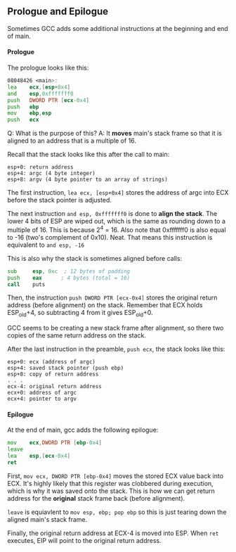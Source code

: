 ## Prologue and Epilogue

Sometimes GCC adds some additional instructions at the beginning and end of main.

#### Prologue

The prologue looks like this:
```asm
08048426 <main>:
lea    ecx,[esp+0x4]
and    esp,0xfffffff0
push   DWORD PTR [ecx-0x4]
push   ebp
mov    ebp,esp
push   ecx
```

Q: What is the purpose of this?
A: It **moves** main's stack frame so that it is aligned to an address that is a multiple of 16.

Recall that the stack looks like this after the call to main:
```
esp+0: return address
esp+4: argc (4 byte integer)
esp+8: argv (4 byte pointer to an array of strings)
```

The first instruction, `lea ecx, [esp+0x4]` stores the address of argc into ECX before the stack pointer is adjusted.

The next instruction `and esp, 0xfffffff0` is done to **align the stack**. 
The lower 4 bits of ESP are wiped out, which is the same as rounding down to a multiple of 16. 
This is because 2<sup>4</sup> = 16.
Also note that 0xfffffff0 is also equal to -16 (two's complement of 0x10). Neat.
That means this instruction is equivalent to `and esp, -16`

This is also why the stack is sometimes aligned before calls:

```asm
sub     esp, 0xc  ; 12 bytes of padding
push    eax      ; 4 bytes (total = 16)
call    puts
```

Then, the instruction `push DWORD PTR [ecx-0x4]` stores the original return address (before alignment) on the stack. 
Remember that ECX holds ESP<sub>old</sub>+4, so subtracting 4 from it gives ESP<sub>old</sub>+0. 

GCC seems to be creating a new stack frame after alignment, so there two copies of the same return address on the stack.

After the last instruction in the preamble, `push ecx`, the stack looks like this:
```
esp+0: ecx (address of argc)
esp+4: saved stack pointer (push ebp)
esp+8: copy of return address
. . .
ecx-4: original return address
ecx+0: address of argc
ecx+4: pointer to argv
```

#### Epilogue 
At the end of main, gcc adds the following epilogue:
```asm
mov    ecx,DWORD PTR [ebp-0x4]
leave  
lea    esp,[ecx-0x4]
ret    
```

First, `mov ecx, DWORD PTR [ebp-0x4]` moves the stored ECX value back into ECX. 
It's highly likely that this register was clobbered during execution, which is why it was saved onto the stack.
This is how we can get return address for the **original** stack frame back (before alignment). 

`leave` is equiavlent to `mov esp, ebp; pop ebp` so this is just tearing down the aligned main's stack frame. 

Finally, the original return address at ECX-4 is moved into ESP.
When `ret` executes, EIP will point to the original return address.
